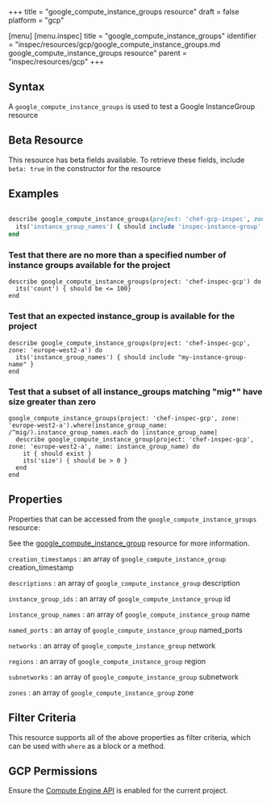 +++
title = "google_compute_instance_groups resource"
draft = false
platform = "gcp"

[menu]
  [menu.inspec]
    title = "google_compute_instance_groups"
    identifier = "inspec/resources/gcp/google_compute_instance_groups.md google_compute_instance_groups resource"
    parent = "inspec/resources/gcp"
+++

## Syntax

A `google_compute_instance_groups` is used to test a Google InstanceGroup resource

## Beta Resource

This resource has beta fields available. To retrieve these fields, include `beta: true` in the constructor for the resource

## Examples

```ruby

describe google_compute_instance_groups(project: 'chef-gcp-inspec', zone: 'zone') do
  its('instance_group_names') { should include 'inspec-instance-group' }
end
```

### Test that there are no more than a specified number of instance groups available for the project

    describe google_compute_instance_groups(project: 'chef-inspec-gcp') do
      its('count') { should be <= 100}
    end

### Test that an expected instance_group is available for the project

    describe google_compute_instance_groups(project: 'chef-inspec-gcp', zone: 'europe-west2-a') do
      its('instance_group_names') { should include "my-instance-group-name" }
    end

### Test that a subset of all instance_groups matching "mig\*" have size greater than zero

    google_compute_instance_groups(project: 'chef-inspec-gcp', zone: 'europe-west2-a').where(instance_group_name: /^mig/).instance_group_names.each do |instance_group_name|
      describe google_compute_instance_group(project: 'chef-inspec-gcp', zone: 'europe-west2-a', name: instance_group_name) do
        it { should exist }
        its('size') { should be > 0 }
      end
    end

## Properties

Properties that can be accessed from the `google_compute_instance_groups` resource:

See the [google_compute_instance_group](/inspec/resources/google_compute_instance_group/#properties) resource for more information.

`creation_timestamps`
: an array of `google_compute_instance_group` creation_timestamp

`descriptions`
: an array of `google_compute_instance_group` description

`instance_group_ids`
: an array of `google_compute_instance_group` id

`instance_group_names`
: an array of `google_compute_instance_group` name

`named_ports`
: an array of `google_compute_instance_group` named_ports

`networks`
: an array of `google_compute_instance_group` network

`regions`
: an array of `google_compute_instance_group` region

`subnetworks`
: an array of `google_compute_instance_group` subnetwork

`zones`
: an array of `google_compute_instance_group` zone

## Filter Criteria

This resource supports all of the above properties as filter criteria, which can be used
with `where` as a block or a method.

## GCP Permissions

Ensure the [Compute Engine API](https://console.cloud.google.com/apis/library/compute.googleapis.com/) is enabled for the current project.
